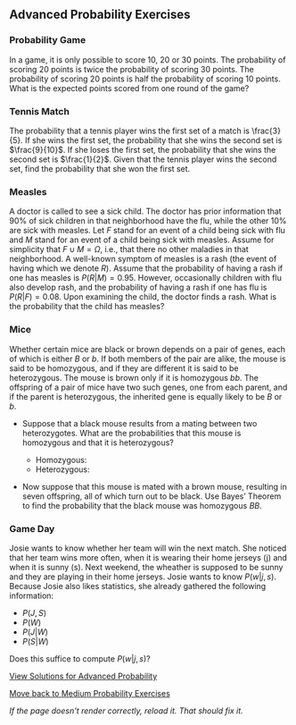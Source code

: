 ## Advanced Probability Exercises

### Probability Game
In a game, it is only possible to score 10, 20 or 30 points. The probability of scoring 20 points is twice the probability of scoring 30 points. The probability of scoring 20 points is half the probability of scoring 10 points.
What is the expected points scored from one round of the game?

### Tennis Match
The probability that a tennis player wins the first set of a match is \frac{3}{5}. If she wins the first set, the probability that she wins the second set is $\frac{9}{10}$. If she loses the first set, the probability that she wins the second set is $\frac{1}{2}$.
Given that the tennis player wins the second set, find the probability that she won the first set.

### Measles
A doctor is called to see a sick child. The doctor has prior information that 90% of sick children in that neighborhood have the flu, while the other 10% are sick with measles. Let $F$ stand for an event of a child being sick with flu and $M$ stand for an event of a child being sick with measles.
Assume for simplicity that $F\cup M=\Omega$, i.e., that there no other maladies in that neighborhood.
A well-known symptom of measles is a rash (the event of having which we denote $R$). Assume that the probability of having a rash if one has measles is $P(R|M)=0.95$. However, occasionally children with flu also develop rash, and the probability of having a rash if one has flu is $P(R|F)=0.08$. Upon examining the child, the doctor finds a rash.
What is the probability that the child has measles?

### Mice
Whether certain mice are black or brown depends on a pair of genes, each of which is either $B$ or $b$. If both members of the pair are alike, the mouse is said to be homozygous, and if they are different it is said to be heterozygous. The mouse is brown only if it is homozygous $bb$.
The offspring of a pair of mice have two such genes, one from each parent, and if the parent is heterozygous, the inherited gene is equally likely to be $B$ or $b$.
- Suppose that a black mouse results from a mating between two heterozygotes. What are the probabilities that this mouse is homozygous and that it is heterozygous?
  - Homozygous: 
  - Heterozygous: 

- Now suppose that this mouse is mated with a brown mouse, resulting in seven offspring, all of which turn out to be black. Use Bayes’ Theorem to find the probability that the black mouse was homozygous $BB$.

### Game Day
Josie wants to know whether her team will win the next match. She noticed that her team wins more often, when it is wearing their home jerseys (j) and when it is sunny (s). Next weekend, the wheather is supposed to be sunny and they are playing in their home jerseys. Josie wants to know $P(w|j,s)$. Because Josie also likes statistics, she already gathered the following information:
- $P(J,S)$
- $P(W)$
- $P(J|W)$
- $P(S|W)$

Does this suffice to compute $P(w|j,s)$?

[View Solutions for Advanced Probability](https://github.com/UMdecisionsupport/DecisionSupport2023/blob/main/Probability/Solutions/Advanced_Solutions.md)

[Move back to Medium Probability Exercises](https://github.com/UMdecisionsupport/DecisionSupport2023/blob/main/Probability/Medium.md)

*If the page doesn't render correctly, reload it. That should fix it.*
